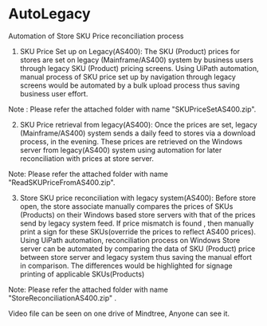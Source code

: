 # AutoLegacy
Automation of Store SKU Price reconciliation process

1) SKU Price Set up on Legacy(AS400):
The SKU (Product) prices for stores are set on legacy (Mainframe/AS400) system by business users through legacy SKU (Product) pricing screens. Using UiPath automation, manual process of SKU price set up by navigation through legacy screens would be automated by a bulk upload process thus saving business user effort.

Note : Please refer the attached folder with name "SKUPriceSetAS400.zip". 

2) SKU Price retrieval from legacy(AS400):
Once the prices are set, legacy (Mainframe/AS400) system sends a daily feed to stores via a download process, in the evening. These prices are retrieved on the Windows server from legacy(AS400) system using automation for later reconciliation with prices at store server.

Note: Please refer the attached folder with name "ReadSKUPriceFromAS400.zip". 

3) Store SKU price reconciliation with legacy system(AS400):
Before store open, the store associate manually compares the prices of SKUs (Products) on their Windows based store servers with that of the prices send by legacy system feed. If price mismatch is found , then manually print a sign for these SKUs(override the prices to reflect AS400 prices). Using UiPath automation, reconciliation process on Windows Store server can be automated by comparing the data of SKU (Product) price between store server and legacy system thus saving the manual effort in comparison. The differences would be highlighted for signage printing of applicable SKUs(Products)

Note: Please refer the attached folder with name "StoreReconciliationAS400.zip" .


Video file can be seen on one drive of Mindtree, Anyone can see it.
